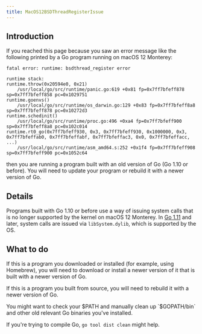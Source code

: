 ```yaml
---
title: MacOS12BSDThreadRegisterIssue
---
```


## Introduction

If you reached this page because you saw an error message like the following printed by a Go program running on macOS 12 Monterey:
```
fatal error: runtime: bsdthread_register error

runtime stack:
runtime.throw(0x20594e0, 0x21)
	/usr/local/go/src/runtime/panic.go:619 +0x81 fp=0x7ff7bfeff878 sp=0x7ff7bfeff858 pc=0x1029751
runtime.goenvs()
	/usr/local/go/src/runtime/os_darwin.go:129 +0x83 fp=0x7ff7bfeff8a8 sp=0x7ff7bfeff878 pc=0x10272d3
runtime.schedinit()
	/usr/local/go/src/runtime/proc.go:496 +0xa4 fp=0x7ff7bfeff900 sp=0x7ff7bfeff8a8 pc=0x102c014
runtime.rt0_go(0x7ff7bfeff930, 0x3, 0x7ff7bfeff930, 0x1000000, 0x3, 0x7ff7bfeffab0, 0x7ff7bfeffabf, 0x7ff7bfeffac3, 0x0, 0x7ff7bfeffacc, ...)
	/usr/local/go/src/runtime/asm_amd64.s:252 +0x1f4 fp=0x7ff7bfeff908 sp=0x7ff7bfeff900 pc=0x1052c64
```
then you are running a program built with an old version of Go (Go 1.10 or before). You will need to update your program or rebuild it with a newer version of Go.

## Details

Programs built with Go 1.10 or before use a way of issuing system calls that is no longer supported by the kernel on macOS 12 Monterey. In [Go 1.11](https://go.dev/doc/go1.11#runtime) and later, system calls are issued via `libSystem.dylib`, which is supported by the OS.

## What to do

If this is a program you downloaded or installed (for example, using Homebrew), you will need to download or install a newer version of it that is built with a newer version of Go.

If this is a program you built from source, you will need to rebuild it with a newer version of Go.

You might want to check your $PATH and manually clean up `$GOPATH/bin` and other old relevant Go binaries you've installed.

If you're trying to compile Go, `go tool dist clean` might help.
